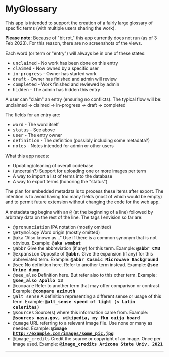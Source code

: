 # MyGlossary

This app is intended to support the creation of a fairly large glossary
of specific terms (with multiple users sharing the work).

<b>Please note:</b> Because of "bit rot," this app currently does not run
(as of 3 Feb 2023). For this reason, there are no screenshots of the views.

Each word (or term or "entry") will always be in one of these
states:

* <tt>unclaimed</tt> - No work has been done on this entry
* <tt>claimed</tt> - Now owned by a specific user
* <tt>in-progress</tt> - Owner has started work
* <tt>draft</tt> - Owner has finished and admin will review
* <tt>completed</tt> - Work finished and reviewed by admin
* <tt>hidden</tt> - The admin has hidden this entry

A user can "claim" an entry (ensuring no conflicts). The typical flow
will be: unclaimed -> claimed -> in-progress -> draft -> completed

The fields for an entry are:

* <tt>word</tt> - The word itself
* <tt>status</tt> - See above
* <tt>user</tt> - The entry owner
* <tt>definition</tt> - The definition (possibly including some metadata?)
* <tt>notes</tt> - Notes intended for admin or other users

What this app needs:

* Updating/cleaning of overall codebase
* (uncertain?) Support for uploading one or more images per term
* A way to import a list of terms into the database
* A way to export terms (honoring the "status")

The plan for embedded metadata is to process these items after export.
The intention is to avoid having too many fields (most of which would
be empty) and to permit future extension without changing the code for
the web app.

A metadata tag begins with an <tt>@</tt> (at the beginning of a line)
followed by arbitrary data on the rest of the line. The tags I envision
so far are:

* <tt>@pronunciation</tt> IPA notation (mostly omitted)
* <tt>@etymology</tt> Word origin (mostly omitted)
* <tt>@aka</tt> "Also known as..." Use if there is a common synonym that is not obvious. Example: <b><tt>@aka wombat</tt></b>
* <tt>@abbr</tt> Give the abbreviation (if any) for this term.  Example: <b><tt>@abbr CMB</tt></b>
* <tt>@expansion</tt> Opposite of <b><tt>@abbr</tt></b>. Give the expansion (if any) for this abbreviated term.  Example: <b><tt>@abbr Cosmic Microwave Background</tt></b>
* <tt>@see</tt> No definition here. Refer to another term instead.  Example: <b><tt>@see Urine dump</tt></b>
* <tt>@see_also</tt> Definition here. But refer also to this other term.  Example: <b><tt>@see_also Apollo 13</tt></b>
* <tt>@compare</tt> Refer to another term that may offer comparison or contrast.  Example: <b><tt>@compare azimuth</tt></b>
* <tt>@alt_sense</tt> A definition representing a different sense or usage of this term.  Example: <b><tt>@alt_sense speed of light (&lt; Latin celeritas)</tt></b>
* <tt>@sources</tt> Source(s) where this information came from.  Example: <b><tt>@sources nasa.gov, wikipedia, my fkn ouija board</tt></b>
* <tt>@image</tt> URL referring to a relevant image file. Use none or many as needed.  Example: <b><tt>@image http://example.com/images/some_pic.jpg</tt></b>
* <tt>@image_credits</tt> Credit the source or copyright of an image. Once per image used. Example: <b><tt>@image_credits Arizona State Univ, 2021</tt></b>

<hr>
<!--
* Ruby version

* System dependencies

* Configuration

* Database creation

* Database initialization

* How to run the test suite

* Services (job queues, cache servers, search engines, etc.)

* Deployment instructions

* ...
-->
